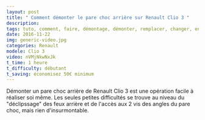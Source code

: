 ```yaml
---
layout: post
title: " Comment démonter le pare choc arrière sur Renault Clio 3 "
description: 
tags: tuto, comment, faire, démontage, démonter, remplacer, changer, enlever, pare choc, arrière, renault, clio, 3,
date: 2016-11-22 
img: generic-video.jpg
categories: Renault
modele: Clio 3
video: nVMjNkwNxJk
t_time: 1 heure
t_difficulty: débutant
t_saving: économisez 50€ minimum
---
```


Démonter un pare choc arrière de Renault Clio 3 est une opération facile à réaliser soi même. Les seules petites difficultés se trouve au niveau du "déclipssage" des feux arrière et de l'accès aux 2 vis des angles du pare choc, mais rien d'insurmontable.
